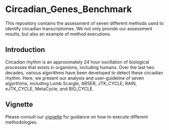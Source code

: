 # Circadian_Genes_Benchmark

This repository contains the assessment of seven different methods used to identify circadian transcriptomes. We not only provide our assessment results, but also an example of method executions. 

## Introduction 

Circadian rhythm is an approximately 24 hour oscillation of biological processes that exists in organisms, including humans. Over the last two decades, various algorithms have been developed to detect these circadian rhythm. Here, we present our analysis and user-guideline of seven algorthims, including Lomb Scargle, ARSER, JTK_CYCLE, RAIN, eJTK_CYCLE, MetaCycle, and BIO_CYCLE. 

## Vignette 

Please consult our [vignette](https://raw.githubusercontent.com/wenwenm183/Circadian_Genes_Benchmark/master/vignettes/Vignettes-of-Circadian-Paper.html) for guidance on how to execute different methodologies. 
